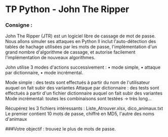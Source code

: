 # TP Python - John The Ripper

### Consigne :

John The Ripper (JTR) est un logiciel libre de cassage de mot de passe. Nous allons simuler ses attaques en Python
Il inclut l'auto-détection des tables de hachage utilisées par les mots de passe, l'implémentation d'un grand nombre d'algorithme de cassage, et autorise facilement l'implémentation de nouveaux algorithmes. 

John utilise 3 modes d'actions successivement : 
•	mode simple, 
•	attaque par dictionnaire, 
•	mode incrémental. 

Mode simple : des tests sont effectués à partir du nom de l'utilisateur auquel on fait subir des variantes Attaque par dictionnaire : des tests sont effectués à partir d'un fichier dictionnaire auquel on fait subir des variantes 
Mode incrémental: toutes les combinaisons sont testées -> très long...

Récupérez les 3 fichiers intéressants : Liste_Atrouver.xlsx, dico_animaux.txt 
Le premier contient 10 mots de passe, chiffré en MD5, l'autre des noms d'animaux 


###Votre objectif : trouvez le plus de mots de passe. 
